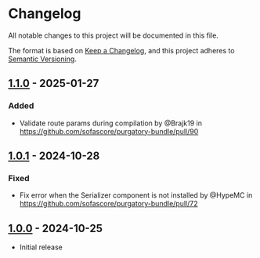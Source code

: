 # Changelog

All notable changes to this project will be documented in this file.

The format is based on [Keep a Changelog](https://keepachangelog.com/en/1.1.0/),
and this project adheres to [Semantic Versioning](https://semver.org/spec/v2.0.0.html).

## [1.1.0] - 2025-01-27

### Added

- Validate route params during compilation by @Brajk19 in https://github.com/sofascore/purgatory-bundle/pull/90

## [1.0.1] - 2024-10-28

### Fixed

- Fix error when the Serializer component is not installed by @HypeMC
  in https://github.com/sofascore/purgatory-bundle/pull/72

## [1.0.0] - 2024-10-25

- Initial release

[1.1.0]: https://github.com/sofascore/purgatory-bundle/compare/v1.0.1...v1.1.0
[1.0.1]: https://github.com/sofascore/purgatory-bundle/compare/v1.0.0...v1.0.1
[1.0.0]: https://github.com/sofascore/purgatory-bundle/releases/tag/v1.0.0
